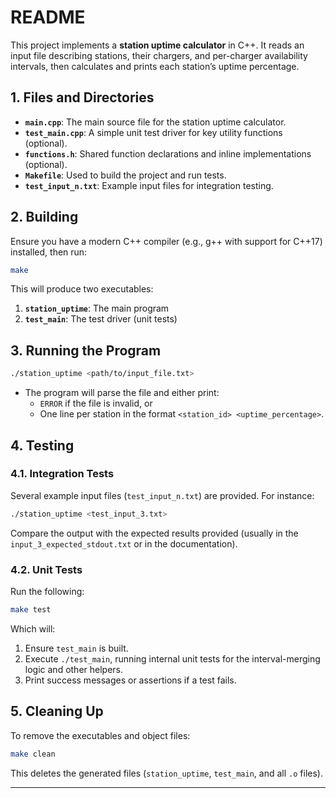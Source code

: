# README

This project implements a **station uptime calculator** in C++. It reads an input file describing stations, their chargers, and per-charger availability intervals, then calculates and prints each station’s uptime percentage.

## 1. Files and Directories

- **`main.cpp`**: The main source file for the station uptime calculator.
- **`test_main.cpp`**: A simple unit test driver for key utility functions (optional).
- **`functions.h`**: Shared function declarations and inline implementations (optional).
- **`Makefile`**: Used to build the project and run tests.
- **`test_input_n.txt`**: Example input files for integration testing.

## 2. Building

Ensure you have a modern C++ compiler (e.g., g++ with support for C++17) installed, then run:

```bash
make
```

This will produce two executables:
1. **`station_uptime`**: The main program  
2. **`test_main`**: The test driver (unit tests)

## 3. Running the Program

```bash
./station_uptime <path/to/input_file.txt>
```

- The program will parse the file and either print:
  - `ERROR` if the file is invalid, or
  - One line per station in the format `<station_id> <uptime_percentage>`.

## 4. Testing

### 4.1. Integration Tests

Several example input files (`test_input_n.txt`) are provided. For instance:

```bash
./station_uptime <test_input_3.txt>
```

Compare the output with the expected results provided (usually in the `input_3_expected_stdout.txt` or in the documentation).

### 4.2. Unit Tests

Run the following:

```bash
make test
```

Which will:
1. Ensure `test_main` is built.
2. Execute `./test_main`, running internal unit tests for the interval-merging logic and other helpers.  
3. Print success messages or assertions if a test fails.

## 5. Cleaning Up

To remove the executables and object files:

```bash
make clean
```

This deletes the generated files (`station_uptime`, `test_main`, and all `.o` files).

---
